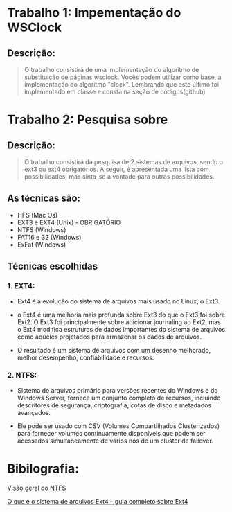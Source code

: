 # Trabalho 1: Impementação do WSClock
## Descrição:
> O trabalho consistirá de uma implementação do algoritmo de substituição de páginas wsclock. Vocês podem utilizar como base, a implementação do algoritmo "clock". Lembrando que este último foi implementado em classe e consta na seção de códigos(github)


# Trabalho 2: Pesquisa sobre
## Descrição:
> O trabalho consistirá da pesquisa de 2 sistemas de arquivos, sendo o ext3 ou ext4 obrigatórios. A seguir, é apresentada uma lista com possibilidades, mas sinta-se a vontade para outras possibilidades. 

## As técnicas são:
* HFS (Mac Os)
* EXT3 e EXT4 (Unix) - OBRIGATÓRIO
* NTFS (Windows)
* FAT16 e 32 (Windows)
* ExFat (Windows)

## Técnicas escolhidas

### 1. EXT4:
* Ext4 é a evolução do sistema de arquivos mais usado no Linux, o Ext3.

* o Ext4 é uma melhoria mais profunda sobre Ext3 do que o Ext3 foi sobre Ext2. O Ext3 foi principalmente sobre adicionar journaling ao Ext2, mas o Ext4 modifica estruturas de dados importantes do sistema de arquivos como aqueles projetados para armazenar os dados de arquivos.

* O resultado é um sistema de arquivos com um desenho melhorado, melhor desempenho, confiabilidade e recursos.

### 2. NTFS:
* Sistema de arquivos primário para versões recentes do Windows e do Windows Server, fornece um conjunto completo de recursos, incluindo descritores de segurança, criptografia, cotas de disco e metadados avançados. 

* Ele pode ser usado com CSV (Volumes Compartilhados Clusterizados) para fornecer volumes continuamente disponíveis que podem ser acessados simultaneamente de vários nós de um cluster de failover.

# Bibilografia:
[Visão geral do NTFS](https://learn.microsoft.com/pt-br/windows-server/storage/file-server/ntfs-overview)

[O que é o sistema de arquivos Ext4 – guia completo sobre Ext4](https://recoverit.wondershare.com.br/file-system/ext4-file-system.html)